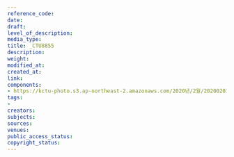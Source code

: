 ```yaml
---
reference_code: 
date: 
draft: 
level_of_description: 
media_type: 
title: _CTU8855
description: 
weight: 
modified_at: 
created_at: 
link: 
components:
- https://kctu-photo.s3.ap-northeast-2.amazonaws.com/2020년/2월/20200201_톨게이트+요금수납원+217일간+투쟁+보고+및+향후+투쟁+선포+결의대회/_CTU8855.jpg
tags:
- 
creators: 
subjects: 
sources: 
venues: 
public_access_status: 
copyright_status: 
---
```

